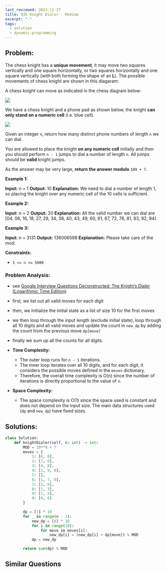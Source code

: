 ```yaml
---
last_reviewed: 2023-11-27
title: 935 Knight Dialer - Medium
excerpt: "-"
tags:
  - solution
  - dynamic-programming
---
```

## Problem:
The chess knight has a **unique movement**, it may move two squares vertically and one square horizontally, or two squares horizontally and one square vertically (with both forming the shape of an **L**). The possible movements of chess knight are shown in this diagaram:

A chess knight can move as indicated in the chess diagram below:

![](https://assets.leetcode.com/uploads/2020/08/18/chess.jpg)

We have a chess knight and a phone pad as shown below, the knight **can only stand on a numeric cell** (i.e. blue cell).

![](https://assets.leetcode.com/uploads/2020/08/18/phone.jpg)

Given an integer `n`, return how many distinct phone numbers of length `n` we can dial.

You are allowed to place the knight **on any numeric cell** initially and then you should perform `n - 1` jumps to dial a number of length `n`. All jumps should be **valid** knight jumps.

As the answer may be very large, **return the answer modulo** `109 + 7`.

**Example 1:**

**Input:** n = 1
**Output:** 10
**Explanation:** We need to dial a number of length 1, so placing the knight over any numeric cell of the 10 cells is sufficient.

**Example 2:**

**Input:** n = 2
**Output:** 20
**Explanation:** All the valid number we can dial are [04, 06, 16, 18, 27, 29, 34, 38, 40, 43, 49, 60, 61, 67, 72, 76, 81, 83, 92, 94]

**Example 3:**

**Input:** n = 3131
**Output:** 136006598
**Explanation:** Please take care of the mod.

**Constraints:**

- `1 <= n <= 5000`

### Problem Analysis:
- see [Google Interview Questions Deconstructed: The Knight’s Dialer (Logarithmic Time Edition)](https://alexgolec.dev/knights-dialer-logarithmic-time-edition/)

- first, we list out all valid moves for each digit
- then, we initialize the initial state as a list of size 10 for the first moves
- we then loop through the input length (exclude initial state), loop through all 10 digits and all valid moves and update the count in `new_dp` by adding the count from the previous move `dp[move]`
- finally we sum up all the counts for all digits.

- **Time Complexity:**
    - The outer loop runs for `n - 1` iterations.
    - The inner loop iterates over all 10 digits, and for each digit, it considers the possible moves defined in the `moves` dictionary.
    - Therefore, the overall time complexity is O(n) since the number of iterations is directly proportional to the value of `n`.
- **Space Complexity:**
    - The space complexity is O(1) since the space used is constant and does not depend on the input size. The main data structures used (`dp` and `new_dp`) have fixed sizes.

## Solutions:

```python
class Solution:
    def knightDialer(self, n: int) -> int:
        MOD = 10**9 + 7
        moves = {
            1: [6, 8],
            2: [7, 9],
            3: [4, 8],
            4: [3, 9, 0],
            5: [],
            6: [1, 7, 0],
            7: [2, 6],
            8: [1, 3],
            9: [2, 4],
            0: [4, 6]
        }

        dp = [1] * 10
        for _ in range(n - 1):
            new_dp = [0] * 10
            for i in range(10):
                for move in moves[i]:
                    new_dp[i] = (new_dp[i] + dp[move]) % MOD
            dp = new_dp

        return sum(dp) % MOD        
```

## Similar Questions